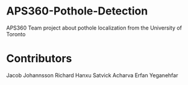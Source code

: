 # APS360-Pothole-Detection
APS360 Team project about pothole localization from the University of Toronto

# Contributors
Jacob Johannsson
Richard Hanxu
Satvick Acharva
Erfan Yeganehfar
